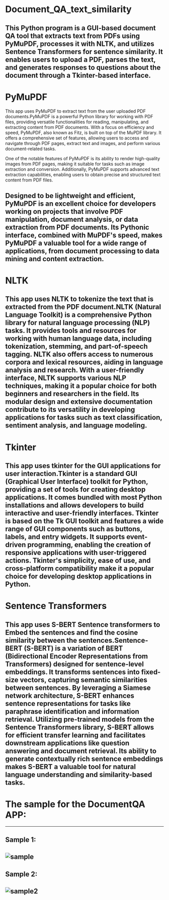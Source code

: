 # Document_QA_text_similarity
This Python program is a GUI-based document QA tool that extracts text from PDFs using PyMuPDF, processes it with NLTK, and utilizes Sentence Transformers for sentence similarity. It enables users to upload a PDF, parses the text, and generates responses to questions about the document through a Tkinter-based interface.
----
# PyMuPDF
This app uses PyMuPDF to extract text from the user uploaded PDF documents.PyMuPDF is a powerful Python library for working with PDF files, providing versatile functionalities for reading, manipulating, and extracting content from PDF documents. With a focus on efficiency and speed, PyMuPDF, also known as Fitz, is built on top of the MuPDF library. It offers a comprehensive set of features, allowing users to access and navigate through PDF pages, extract text and images, and perform various document-related tasks.

One of the notable features of PyMuPDF is its ability to render high-quality images from PDF pages, making it suitable for tasks such as image extraction and conversion. Additionally, PyMuPDF supports advanced text extraction capabilities, enabling users to obtain precise and structured text content from PDF files.

Designed to be lightweight and efficient, PyMuPDF is an excellent choice for developers working on projects that involve PDF manipulation, document analysis, or data extraction from PDF documents. Its Pythonic interface, combined with MuPDF's speed, makes PyMuPDF a valuable tool for a wide range of applications, from document processing to data mining and content extraction.
-----
# NLTK
This app uses NLTK to tokenize the text that is extracted from the PDF document.NLTK (Natural Language Toolkit) is a comprehensive Python library for natural language processing (NLP) tasks. It provides tools and resources for working with human language data, including tokenization, stemming, and part-of-speech tagging. NLTK also offers access to numerous corpora and lexical resources, aiding in language analysis and research. With a user-friendly interface, NLTK supports various NLP techniques, making it a popular choice for both beginners and researchers in the field. Its modular design and extensive documentation contribute to its versatility in developing applications for tasks such as text classification, sentiment analysis, and language modeling.
-----
# Tkinter
This app uses tkinter for the GUI applications for user interaction.Tkinter is a standard GUI (Graphical User Interface) toolkit for Python, providing a set of tools for creating desktop applications. It comes bundled with most Python installations and allows developers to build interactive and user-friendly interfaces. Tkinter is based on the Tk GUI toolkit and features a wide range of GUI components such as buttons, labels, and entry widgets. It supports event-driven programming, enabling the creation of responsive applications with user-triggered actions. Tkinter's simplicity, ease of use, and cross-platform compatibility make it a popular choice for developing desktop applications in Python.
-----
# Sentence Transformers
This app uses S-BERT Sentence transformers to Embed the sentences and find the cosine similarity between the sentences.Sentence-BERT (S-BERT) is a variation of BERT (Bidirectional Encoder Representations from Transformers) designed for sentence-level embeddings. It transforms sentences into fixed-size vectors, capturing semantic similarities between sentences. By leveraging a Siamese network architecture, S-BERT enhances sentence representations for tasks like paraphrase identification and information retrieval. Utilizing pre-trained models from the Sentence Transformers library, S-BERT allows for efficient transfer learning and facilitates downstream applications like question answering and document retrieval. Its ability to generate contextually rich sentence embeddings makes S-BERT a valuable tool for natural language understanding and similarity-based tasks.
--------
# The sample for the DocumentQA APP:
-------
## Sample 1:
![sample](https://github.com/Prakashpraba/Document_QA_text_similarity/assets/100506541/00bcfa7e-7c69-4c24-b498-ddad150958c3)
------
## Sample 2:
![sample2](https://github.com/Prakashpraba/Document_QA_text_similarity/assets/100506541/503192f4-e5d3-4d10-88cd-a914792b8559)
-------
